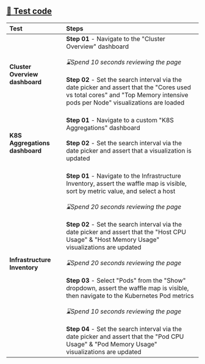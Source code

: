 [🔗 Test code](https://github.com/elastic/oblt-playwright/blob/main/tests/kibana/infra.kibana.spec.ts)
---
| **Test**  | **Steps** |
| :------------ | :------------ |
| **Cluster Overview dashboard** | **Step 01** - Navigate to the "Cluster Overview" dashboard<br><br>_⌛Spend 10 seconds reviewing the page_<br><br>**Step 02** - Set the search interval via the date picker and assert that the "Cores used vs total cores" and "Top Memory intensive pods per Node" visualizations are loaded<br><br> |
| **K8S Aggregations dashboard** | **Step 01** - Navigate to a custom "K8S Aggregations" dashboard<br><br>**Step 02** - Set the search interval via the date picker and assert that a visualization is updated<br><br> |
| **Infrastructure Inventory** | **Step 01** - Navigate to the Infrastructure Inventory, assert the waffle map is visible, sort by metric value, and select a host<br><br>_⌛Spend 20 seconds reviewing the page_<br><br>**Step 02** - Set the search interval via the date picker and assert that the "Host CPU Usage" & "Host Memory Usage" visualizations are updated<br><br>_⌛Spend 20 seconds reviewing the page_<br><br>**Step 03** - Select "Pods" from the "Show" dropdown, assert the waffle map is visible, then navigate to the Kubernetes Pod metrics<br><br>_⌛Spend 10 seconds reviewing the page_<br><br>**Step 04** - Set the search interval via the date picker and assert that the "Pod CPU Usage" & "Pod Memory Usage" visualizations are updated  |